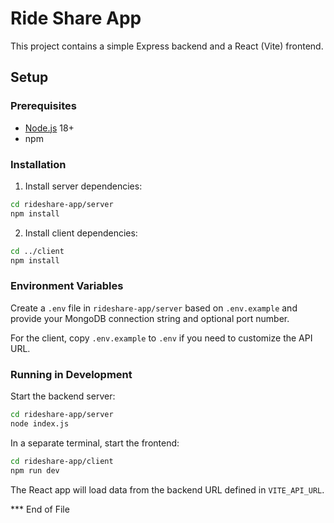 # Ride Share App

This project contains a simple Express backend and a React (Vite) frontend.

## Setup

### Prerequisites

- [Node.js](https://nodejs.org/) 18+
- npm

### Installation

1. Install server dependencies:

```bash
cd rideshare-app/server
npm install
```

2. Install client dependencies:

```bash
cd ../client
npm install
```

### Environment Variables

Create a `.env` file in `rideshare-app/server` based on `.env.example` and provide your MongoDB connection string and optional port number.

For the client, copy `.env.example` to `.env` if you need to customize the API URL.

### Running in Development

Start the backend server:

```bash
cd rideshare-app/server
node index.js
```

In a separate terminal, start the frontend:

```bash
cd rideshare-app/client
npm run dev
```

The React app will load data from the backend URL defined in `VITE_API_URL`.

*** End of File
